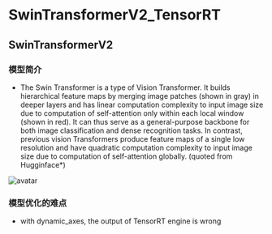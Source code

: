 # SwinTransformerV2_TensorRT

## SwinTransformerV2
### 模型简介

- The Swin Transformer is a type of Vision Transformer. It builds hierarchical feature maps by merging image patches (shown in gray) in deeper layers and has linear computation complexity to input image size due to computation of self-attention only within each local window (shown in red). It can thus serve as a general-purpose backbone for both image classification and dense recognition tasks. In contrast, previous vision Transformers produce feature maps of a single low resolution and have quadratic computation complexity to input image size due to computation of self-attention globally. (quoted from Hugginface*)
  
![avatar](https://huggingface.co/datasets/huggingface/documentation-images/resolve/main/swin_transformer_architecture.png)



### 模型优化的难点
- with dynamic_axes, the output of TensorRT engine is wrong